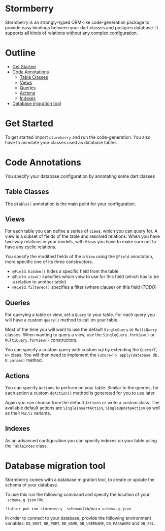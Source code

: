 
# Stormberry

Stormberry is an strongly-typed ORM-like code-generation package to provide easy bindings between your dart classes and postgres database.
It supports all kinds of relations without any complex configuration.

# Outline

- [Get Started](#get-started)
- [Code Annotations](#code-annotations)
    - [Table Classes](#table-classes)
    - [Views](#views)
    - [Queries](#queries)
    - [Actions](#actions)
    - [Indexes](#indexes)
- [Database migration tool](#database-migration-tool)

# Get Started

To get started import `stormberry` and run the code-generation.
You also have to annotate your classes used as database tables.

# Code Annotations

You specify your database configuration by annotating some dart classes

## Table Classes

The `@Table()` annotation is the main point for your configuration.

## Views

For each table you can define a series of `View`s, which you can query for. A view is a subset of fields of the table and resolved relations.
When you have two-way relations in your models, with `View`s you have to make sure not to have any cyclic relations.

You specify the modified fields of the a `View` using the `@Field` annotation, more specific one of its three constructors.

- `@Field.hidden()` hides a specific field from the table
- `@Field.view()` specifies which view to use for this field (which has to be a relation to another table)
- `@Field.filtered()` specifies a filter (where clause) on this field (*TODO*)

## Queries

For querying a table or view, set a `Query` to your table. 
For each query you will have a custom `query()` method to call on your table.

Most of the time you will want to use the default `SingleQuery` or `MultiQuery` classes.
When wanting to query a view, use the `SingleQuery.forView()` or `MultiQuery.forView()` constructors.

You can specify a custom query with custom sql by extending the `Query<T, U>` class. 
You will then need to implement the `Future<T> apply(Database db, U params)` method.

## Actions

You can specify `Action`s to perform on your table. 
Similar to the queries, for each action a custom `doAction()` method is generated for you to use later.

Again you can choose from the default `Action`s or write a custom class. 
The available default actions are `SingleInsertAction`, `SingleUpdateAction` as well as their `Multi` variants.

## Indexes

As an advanced configuration you can specify indexes on your table using the `TableIndex` class.

# Database migration tool

Stormberry comes with a database migration tool, to create or update the schema of your database.

To use this run the following command and specify the location of your `.schema.g.json` file.
```
flutter pub run stormberry -schema=lib/main.schema.g.json
```

In order to connect to your database, provide the following environment variables: `DB_HOST`, `DB_PORT`, `DB_NAME`, `DB_USERNAME`, `DB_PASSWORD` and `DB_SSL`. 
